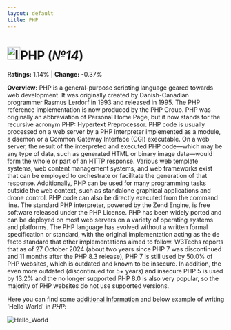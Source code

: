 ```yaml
---
layout: default
title: PHP
---
```


# <img src="https://pngimg.com/d/php_PNG12.png" alt="logo" width="30"/>**PHP** (_№14_) 

**Ratings:** 1.14% | **Change:** -0.37% 

**Overview:** PHP is a general-purpose scripting language geared towards web development. It was originally created by Danish-Canadian programmer Rasmus Lerdorf in 1993 and released in 1995. The PHP reference implementation is now produced by the PHP Group. PHP was originally an abbreviation of Personal Home Page, but it now stands for the recursive acronym PHP: Hypertext Preprocessor.
PHP code is usually processed on a web server by a PHP interpreter implemented as a module, a daemon or a Common Gateway Interface (CGI) executable. On a web server, the result of the interpreted and executed PHP code—which may be any type of data, such as generated HTML or binary image data—would form the whole or part of an HTTP response. Various web template systems, web content management systems, and web frameworks exist that can be employed to orchestrate or facilitate the generation of that response. Additionally, PHP can be used for many programming tasks outside the web context, such as standalone graphical applications and drone control. PHP code can also be directly executed from the command line.
The standard PHP interpreter, powered by the Zend Engine, is free software released under the PHP License. PHP has been widely ported and can be deployed on most web servers on a variety of operating systems and platforms.
The PHP language has evolved without a written formal specification or standard, with the original implementation acting as the de facto standard that other implementations aimed to follow. 
W3Techs reports that as of 27 October 2024 (about two years since  PHP 7 was discontinued and 11 months after the PHP 8.3 release), PHP 7 is still used by 50.0% of PHP websites, which is outdated and known to be insecure. In addition, the even more outdated (discontinued for 5+  years) and insecure PHP 5 is used by 13.2% and the no longer supported PHP 8.0 is also very popular, so  the majority of PHP websites do not use supported versions.

Here you can find some [additional information](https://en.wikipedia.org/wiki/PHP) and below example of writing 'Hello World' in _PHP_: 

![Hello_World](https://www.wikihow.com/images/thumb/5/50/Write-a-Hello-World-Program-in-PHP-Step-3.jpg/aid1205745-v4-728px-Write-a-Hello-World-Program-in-PHP-Step-3.jpg)
